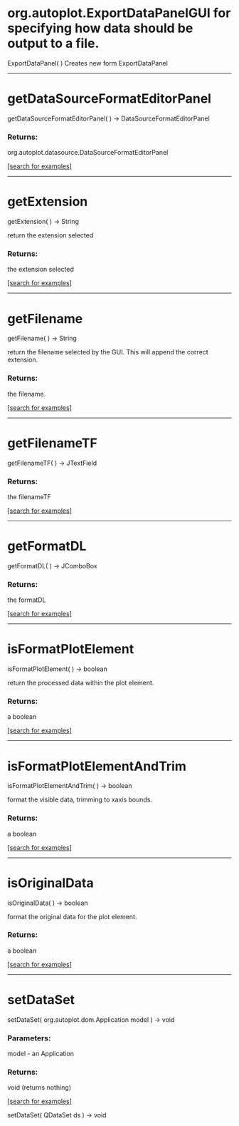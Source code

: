 # org.autoplot.ExportDataPanelGUI for specifying how data should be output to a file.
ExportDataPanel( )
Creates new form ExportDataPanel

***
<a name="getDataSourceFormatEditorPanel"></a>
# getDataSourceFormatEditorPanel
getDataSourceFormatEditorPanel(  ) &rarr; DataSourceFormatEditorPanel



### Returns:
org.autoplot.datasource.DataSourceFormatEditorPanel


<a href="https://github.com/autoplot/dev/search?q=getDataSourceFormatEditorPanel&unscoped_q=getDataSourceFormatEditorPanel">[search for examples]</a>

***
<a name="getExtension"></a>
# getExtension
getExtension(  ) &rarr; String

return the extension selected

### Returns:
the extension selected

<a href="https://github.com/autoplot/dev/search?q=getExtension&unscoped_q=getExtension">[search for examples]</a>

***
<a name="getFilename"></a>
# getFilename
getFilename(  ) &rarr; String

return the filename selected by the GUI.  This will append the correct 
 extension.

### Returns:
the filename.

<a href="https://github.com/autoplot/dev/search?q=getFilename&unscoped_q=getFilename">[search for examples]</a>

***
<a name="getFilenameTF"></a>
# getFilenameTF
getFilenameTF(  ) &rarr; JTextField



### Returns:
the filenameTF

<a href="https://github.com/autoplot/dev/search?q=getFilenameTF&unscoped_q=getFilenameTF">[search for examples]</a>

***
<a name="getFormatDL"></a>
# getFormatDL
getFormatDL(  ) &rarr; JComboBox



### Returns:
the formatDL

<a href="https://github.com/autoplot/dev/search?q=getFormatDL&unscoped_q=getFormatDL">[search for examples]</a>

***
<a name="isFormatPlotElement"></a>
# isFormatPlotElement
isFormatPlotElement(  ) &rarr; boolean

return the processed data within the plot element.

### Returns:
a boolean


<a href="https://github.com/autoplot/dev/search?q=isFormatPlotElement&unscoped_q=isFormatPlotElement">[search for examples]</a>

***
<a name="isFormatPlotElementAndTrim"></a>
# isFormatPlotElementAndTrim
isFormatPlotElementAndTrim(  ) &rarr; boolean

format the visible data, trimming to xaxis bounds.

### Returns:
a boolean


<a href="https://github.com/autoplot/dev/search?q=isFormatPlotElementAndTrim&unscoped_q=isFormatPlotElementAndTrim">[search for examples]</a>

***
<a name="isOriginalData"></a>
# isOriginalData
isOriginalData(  ) &rarr; boolean

format the original data for the plot element.

### Returns:
a boolean


<a href="https://github.com/autoplot/dev/search?q=isOriginalData&unscoped_q=isOriginalData">[search for examples]</a>

***
<a name="setDataSet"></a>
# setDataSet
setDataSet( org.autoplot.dom.Application model ) &rarr; void



### Parameters:
model - an Application

### Returns:
void (returns nothing)


<a href="https://github.com/autoplot/dev/search?q=setDataSet&unscoped_q=setDataSet">[search for examples]</a>

setDataSet( QDataSet ds ) &rarr; void<br>
